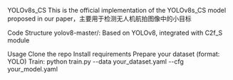 YOLOv8s_CS
This is the official implementation of the YOLOv8s_CS model proposed in our paper，主要用于检测无人机航拍图像中的小目标

Code Structure
yolov8-master/: Based on YOLOv8, integrated with C2f_S module


Usage
Clone the repo
Install requirements
Prepare your dataset (format: YOLO)
Train:
python train.py --data your_dataset.yaml --cfg your_model.yaml


